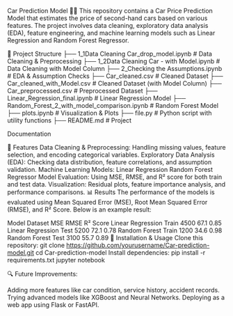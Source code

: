 Car Prediction Model 🚗💡
This repository contains a Car Price Prediction Model that estimates the price of second-hand cars based on various features. The project involves data cleaning, exploratory data analysis (EDA), feature engineering, and machine learning models such as Linear Regression and Random Forest Regressor.

📂 Project Structure
├── 1_1Data Cleaning Car_drop_model.ipynb # Data Cleaning & Preprocessing ├── 1_2Data Cleaning Car - with Model.ipynb # Data Cleaning with Model Column ├── 2_Checking the Assumptions.ipynb # EDA & Assumption Checks ├── Car_cleaned.csv # Cleaned Dataset ├── Car_cleaned_with_Model.csv # Cleaned Dataset (with Model Column) ├── Car_preprocessed.csv # Preprocessed Dataset ├── Linear_Regression_final.ipynb # Linear Regression Model ├── Random_Forest_2_with_model_comparison.ipynb # Random Forest Model ├── plots.ipynb # Visualization & Plots ├── file.py # Python script with utility functions ├── README.md # Project

Documentation

🚀 Features
Data Cleaning & Preprocessing: Handling missing values, feature selection, and encoding categorical variables.
Exploratory Data Analysis (EDA): Checking data distribution, feature correlations, and assumption validation.
Machine Learning Models:
Linear Regression
Random Forest Regressor
Model Evaluation: Using MSE, RMSE, and R² score for both train and test data.
Visualization: Residual plots, feature importance analysis, and performance comparisons.
📊 Results
The performance of the models is evaluated using Mean Squared Error (MSE), Root Mean Squared Error (RMSE), and R² Score. Below is an example result:

Model	Dataset	MSE	RMSE	R² Score
Linear Regression	Train	4500	67.1	0.85
Linear Regression	Test	5200	72.1	0.78
Random Forest	Train	1200	34.6	0.98
Random Forest	Test	3100	55.7	0.89
📌 Installation & Usage
Clone this repository:
git clone https://github.com/yourusername/Car-prediction-model.git
cd Car-prediction-model
Install dependencies:
 pip install -r requirements.txt 
 jupyter notebook



🔍 Future Improvements:

Adding more features like car condition, service history, accident records.
Trying advanced models like XGBoost and Neural Networks.
Deploying as a web app using Flask or FastAPI.
